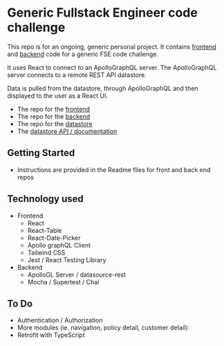 
# Generic Fullstack Engineer code challenge

This repo is for an ongoing, generic personal project. It contains [frontend](https://github.com/mattburnett-repo/generic-fse-code-challenge/tree/main/frontend)  and [backend](https://github.com/mattburnett-repo/generic-fse-code-challenge/tree/main/backend) code for a generic FSE code challenge. 

It uses React to connect to an ApolloGraphQL server. The ApolloGraphQL server connects to a remote REST API datastore.

Data is pulled from the datastore, through ApolloGraphQL and then displayed to the user as a React UI.

* The repo for the [frontend](https://github.com/mattburnett-repo/generic-fse-code-challenge/tree/main/frontend)
* The repo for the [backend](https://github.com/mattburnett-repo/generic-fse-code-challenge/tree/main/backend)
* The repo for the [datastore](https://github.com/mattburnett-repo/feather-fullstack-codechallenge-datastore)
* The [datastore API / documentation](https://feather-datastore.herokuapp.com/api/v1/api-docs/)

## Getting Started
* Instructions are provided in the Readme files for front and back end repos
  
## Technology used
* Frontend
  * React
  * React-Table
  * React-Date-Picker
  * Apollo graphQL Client
  * Tailwind CSS
  * Jest / React Testing Library
* Backend
  * ApolloGL Server / datasource-rest
  * Mocha / Supertest / Chai

## To Do
* Authentication / Authorization
* More modules (ie. navigation, policy detail, customer detail)
* Retrofit with TypeScript

